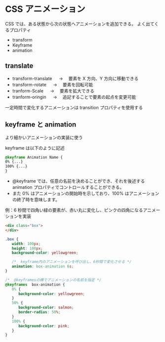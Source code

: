 # CSS アニメーション

CSS では、ある状態から次の状態へアニメーションを追加できる。
よく出てくるプロパティ

- transform
- Keyframe
- animation

## translate

- transform-translate 　 → 　要素を X 方向、Y 方向に移動できる
- transform-rotate 　 → 　要素を回転可能
- tranform-Scale 　 → 　要素を拡大できる
- tranform-oringin 　 → 　追記することで要素の起点を変更可能

一定時間で変化するアニメーションは transition プロパティを使用する

## keyframe と animation

より細かいアニメーションの実装に使う

keyframe は以下のように記述

```CSS
@keyframe Animation Name {
0% {...}
100% {...}
}
```

- @keyframe では、任意の名前を決めることができ、それを後述する animation プロパティでコントロールすることができる。
- また 0% はアニメーションの開始時を示しており、100% はアニメーションの終了時を意味します。

例：6 秒間で四角い緑の要素が、赤い丸に変化し、ピンクの四角になるアニメーションを実装

```HTML
<div class="box">
</div>
```

```CSS
.box {
   width: 100px;
   height: 100px;
   background-color: yellowgreen;

   /*  keyframe内のアニメーションを呼び出し、6秒間で変化させる */
   animation: box-animation 6s;
}

/*  @keyframesの横でアニメーションの名前を指定 */
@keyframes  box-animation {
   0% {
      background-color: yellowgreen;
   }
   50% {
      background-color: salmon;
      border-radius: 50%;
   }
   100% {
      background-color: pink;
   }
}
```
